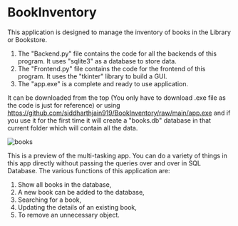 # BookInventory
This application is designed to manage the inventory of books in the Library or Bookstore.

1. The "Backend.py" file contains the code for all the backends of this program. It uses "sqlite3" as a database to store data.
2. The "Frontend.py" file contains the code for the frontend of this program. It uses the "tkinter" library to build a GUI.
3. The "app.exe" is a complete and ready to use application.

It can be downloaded from the top (You only have to download .exe file as the code is just for reference) or using https://github.com/siddharthjain919/BookInventory/raw/main/app.exe and if you use it for the first time it will create a "books.db" database in that current folder which will contain all the data.



   ![books](https://user-images.githubusercontent.com/89840296/131501056-974efc57-4fc5-497f-ae2b-62d03bb35004.png)

This is a preview of the multi-tasking app.
You can do a variety of things in this app directly without passing the queries over and over in SQL Database.
The various functions of this application are:
1. Show all books in the database,
2. A new book can be added to the database,
3. Searching for a book,
4. Updating the details of an existing book,
5. To remove an unnecessary object.
